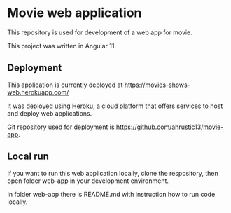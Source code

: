 Movie web application
============

This repository is used for development of a web app for movie.

This project was written in Angular 11.

## Deployment

This application is currently deployed at https://movies-shows-web.herokuapp.com/

It was deployed using [Heroku](https://www.heroku.com/), a cloud platform that offers services to host and deploy web applications. 

Git repository used for deployment is https://github.com/ahrustic13/movie-app.

## Local run

If you want to run this web application locally, clone the respository, then open folder web-app in your development environment. 

In folder web-app there is README.md with instruction how to run code locally.
